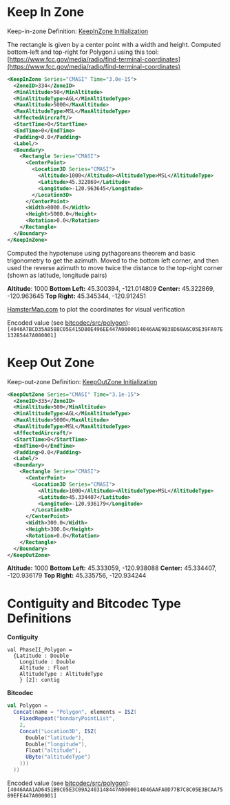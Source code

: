 # Keep In Zone

Keep-in-zone Definition: [KeepInZone Initialization](https://github.com/loonwerks/case-ta6-experimental-platform-OpenUxAS/blob/develop-case-ta6-ph2-example01/examples/CASE-TA6-Challenge-Problems/ph2_02_WaterwaySearch/InitializationMessages/KeepInZone_334.xml)

The rectangle is given by a center point with a width and height. Computed bottom-left and top-right for Polygon.i using this tool: [https://www.fcc.gov/media/radio/find-terminal-coordinates](https://www.fcc.gov/media/radio/find-terminal-coordinates)

```xml
<KeepInZone Series="CMASI" Time="3.0e-15">
  <ZoneID>334</ZoneID>
  <MinAltitude>50</MinAltitude>
  <MinAltitudeType>AGL</MinAltitudeType>
  <MaxAltitude>5000</MaxAltitude>
  <MaxAltitudeType>MSL</MaxAltitudeType>
  <AffectedAircraft/>
  <StartTime>0</StartTime>
  <EndTime>0</EndTime>
  <Padding>0.0</Padding>
  <Label/>
  <Boundary>
    <Rectangle Series="CMASI">
      <CenterPoint>
        <Location3D Series="CMASI">
          <Altitude>1000</Altitude><AltitudeType>MSL</AltitudeType>
          <Latitude>45.322869</Latitude>
          <Longitude>-120.963645</Longitude>
        </Location3D>
      </CenterPoint>
      <Width>8000.0</Width>
      <Height>5000.0</Height>
      <Rotation>0.0</Rotation>
    </Rectangle>
  </Boundary>
</KeepInZone>
```

Computed the hypotenuse using pythagoreans theorem and basic trigonometry to get the azimuth. Moved to the bottom left corner, and then used the reverse azimuth to move twice the distance to the top-right corner (shown as latitude, longitude pairs)

**Altitude**: 1000
**Bottom Left:** 45.300394, -121.014809 
**Center:** 45.322869, -120.963645
**Top Right:** 45.345344, -120.912451

[HamsterMap.com](http://www.hamstermap.com/) to plot the coordinates for visual verification

Encoded value (see [bitcodec/src/polygon](bitcodec/src/polygon)): `[4046A7BCD35A8588C05E415D80E496EE447A0000014046AAE9B38D60A6C05E39FA97E132B5447A000001]`

# Keep Out Zone

Keep-out-zone Definition: [KeepOutZone Initialization](https://github.com/loonwerks/case-ta6-experimental-platform-OpenUxAS/blob/develop-case-ta6-ph2-example01/examples/CASE-TA6-Challenge-Problems/ph2_02_WaterwaySearch/InitializationMessages/KeepInZone_334.xml)

```xml
<KeepOutZone Series="CMASI" Time="3.1e-15">
  <ZoneID>335</ZoneID>
  <MinAltitude>500</MinAltitude>
  <MinAltitudeType>AGL</MinAltitudeType>
  <MaxAltitude>5000</MaxAltitude>
  <MaxAltitudeType>MSL</MaxAltitudeType>
  <AffectedAircraft/>
  <StartTime>0</StartTime>
  <EndTime>0</EndTime>
  <Padding>0.0</Padding>
  <Label/>
  <Boundary>
    <Rectangle Series="CMASI">
      <CenterPoint>
        <Location3D Series="CMASI">
          <Altitude>1000</Altitude><AltitudeType>MSL</AltitudeType>           
          <Latitude>45.334407</Latitude>
          <Longitude>-120.936179</Longitude>
        </Location3D>
      </CenterPoint>
      <Width>300.0</Width>
      <Height>300.0</Height>
      <Rotation>0.0</Rotation>
    </Rectangle>
  </Boundary>
</KeepOutZone>
```

**Altitude:** 1000
**Bottom Left:** 45.333059, -120.938088
**Center:** 45.334407, -120.936179 
**Top Right:** 45.335756, -120.934244

# Contiguity and Bitcodec Type Definitions

**Contiguity**

```
val PhaseII_Polygon =
  {Latitude : Double
    Longitude : Double
    Altitude : Float
    AltitudeType : AltitudeType
    } [2]: contig
```

**Bitcodec**

```scala
val Polygon =
  Concat(name = "Polygon", elements = ISZ(
    FixedRepeat("bondaryPointList",
    2,
    Concat("Location3D", ISZ(
      Double("latitude"),
      Double("longitude"),
      Float("altitude"),
      UByte("altitudeType")
    )))
  ))
```

Encoded value (see [bitcodec/src/polygon](bitcodec/src/polygon)): `[4046AAA1AD6451B9C05E3C09A2403148447A0000014046AAFA0D77B7C8C05E3BCAA7589EFE447A000001]`